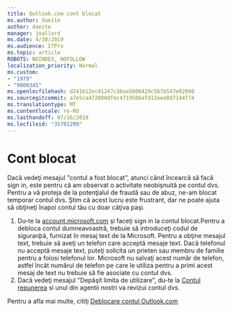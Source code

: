 ```yaml
---
title: Outlook.com cont blocat
ms.author: daeite
author: daeite
manager: joallard
ms.date: 4/30/2019
ms.audience: ITPro
ms.topic: article
ROBOTS: NOINDEX, NOFOLLOW
localization_priority: Normal
ms.custom:
- "1979"
- "9000345"
ms.openlocfilehash: d241612ec41247c36aa5806429c5b7b547e02098
ms.sourcegitcommit: a7e5ca472000dfec471950bafd12eee8d7144f74
ms.translationtype: MT
ms.contentlocale: ro-RO
ms.lasthandoff: 07/16/2019
ms.locfileid: "35701299"
---
```

# <a name="account-locked"></a>Cont blocat

Dacă vedeţi mesajul "contul a fost blocat", atunci când încearcă să facă sign in, este pentru că am observat o activitate neobişnuită pe contul dvs. Pentru a vă proteja de la potenţialul de fraudă sau de abuz, ne-am blocat temporar contul dvs. Ştim că acest lucru este frustrant, dar ne poate ajuta să obţineţi înapoi contul tău cu doar câţiva paşi.

1. Du-te la [account.microsoft.com](https://go.microsoft.com/fwlink/?linkid=2090484) şi faceţi sign in la contul blocat.Pentru a debloca contul dumneavoastră, trebuie să introduceţi codul de siguranþã, furnizat în mesaj text de la Microsoft. Pentru a obţine mesajul text, trebuie să aveţi un telefon care acceptă mesaje text. Dacă telefonul nu acceptă mesaje text, puteţi solicita un prieten sau membru de familie pentru a folosi telefonul lor. Microsoft nu salvaţi acest număr de telefon, astfel încât numărul de telefon pe care le utiliza pentru a primi acest mesaj de text nu trebuie să fie asociate cu contul dvs.
2. Dacă vedeţi mesajul "Depăşit limita de utilizare", du-te la [Contul repunerea](https://go.microsoft.com/fwlink/?linkid=2090483) si unul din agentii nostri va revizui contul dvs.

Pentru a afla mai multe, citiţi [Deblocare contul Outlook.com](https://support.office.com/article/f4ad2701-d166-4d8b-8a6a-9af2a1f8a4c4?wt.mc_id=Office_Outlook_com_Alchemy) 
